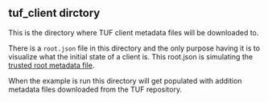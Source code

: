 ## tuf_client dirctory
This is the directory where TUF client metadata files will be downloaded to.

There is a `root.json` file in this directory and the only purpose having it
is to visualize what the initial state of a client is. This root.json is
simulating the [trusted root metadata file](https://theupdateframework.github.io/specification/latest/index.html#load-trusted-root).

When the example is run this directory will get populated with addition metadata
files downloaded from the TUF repository.

